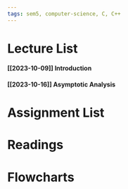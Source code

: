 ```yaml
---
tags: sem5, computer-science, C, C++
---
```


Lecture List
==
#### [[2023-10-09]] Introduction
#### [[2023-10-16]] Asymptotic Analysis

Assignment List
==

Readings
==

Flowcharts
==
